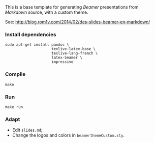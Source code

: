 This is a base template for generating *Beamer* presentations from *Markdown*
source, with a custom theme.

See: <http://blog.rom1v.com/2014/02/des-slides-beamer-en-markdown/>

### Install dependencies

    sudo apt-get install pandoc \
                         texlive-latex-base \
                         texlive-lang-french \
                         latex-beamer \
                         impressive

### Compile

    make

### Run

    make run

### Adapt

 * Edit `slides.md`;
 * Change the logos and colors in `beamerthemeCustom.sty`.
